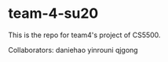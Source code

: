 # team-4-su20
This is the repo for team4's project of CS5500.

Collaborators:
daniehao
yinrouni
qjgong
